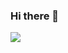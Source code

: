 ### Hi there 👋

<img src="https://capsule-render.vercel.app/api?type=Rect&color=0:767676,100:000000&height=200&section=header&text=SangWonyy%20Hub&fontSize=70&fontColor=E7E7E7&desc=Record all my experiences&descAlignY=75&descAlign=67" />
